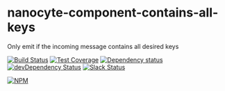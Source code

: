 # nanocyte-component-contains-all-keys
Only emit if the incoming message contains all desired keys

[![Build Status](https://travis-ci.org/octoblu/nanocyte-component-contains-all-keys.svg?branch=master)](https://travis-ci.org/octoblu/nanocyte-component-contains-all-keys)
[![Test Coverage](https://codecov.io/gh/octoblu/nanocyte-component-contains-all-keys/branch/master/graph/badge.svg)](https://codecov.io/gh/octoblu/nanocyte-component-contains-all-keys)
[![Dependency status](http://img.shields.io/david/octoblu/nanocyte-component-contains-all-keys.svg?style=flat)](https://david-dm.org/octoblu/nanocyte-component-contains-all-keys)
[![devDependency Status](http://img.shields.io/david/dev/octoblu/nanocyte-component-contains-all-keys.svg?style=flat)](https://david-dm.org/octoblu/nanocyte-component-contains-all-keys#info=devDependencies)
[![Slack Status](http://community-slack.octoblu.com/badge.svg)](http://community-slack.octoblu.com)

[![NPM](https://nodei.co/npm/nanocyte-component-contains-all-keys.svg?style=flat)](https://npmjs.org/package/nanocyte-component-contains-all-keys)

